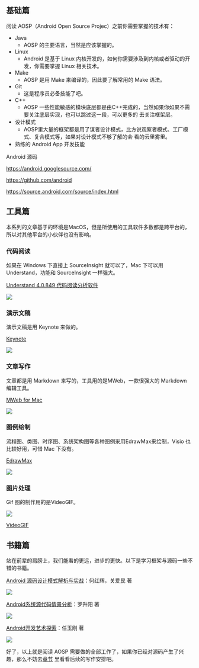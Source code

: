 ## 基础篇

阅读 AOSP（Android Open Source Projec）之前你需要掌握的技术有：

- Java
    * AOSP 的主要语言，当然是应该掌握的。
- Linux
    * Android 是基于 Linux 内核开发的，如何你需要涉及到内核或者驱动的开发，你需要掌握 Linux 相关技术。
- Make
    * AOSP 是用 Make 来编译的，因此要了解常用的 Make 语法。
- Git
    * 这是程序员必备技能了吧。
- C++
    * AOSP 一些性能敏感的模块底层都是由C++完成的，当然如果你如果不需要关注底层实现，也可以跳过这一段，可以更多的
    去关注框架层。
- 设计模式
    * AOSP里大量的框架都是用了谋者设计模式，比方说观察者模式、工厂模式、复合模式等，如果对设计模式不够了解的会
    看的云里雾里。
- 熟练的 Android App 开发技能


Android 源码

https://android.googlesource.com/

https://github.com/android

https://source.android.com/source/index.html

## 工具篇

本系列的文章基于的环境是MacOS，但是所使用的工具软件多数都是跨平台的，所以对其他平台的小伙伴也没有影响。

### 代码阅读

如果在 Windows 下直接上 SourceInsight 就可以了，Mac 下可以用 Understand，功能和 SourceInsight 一样强大。

[Understand 4.0.849 代码阅读分析软件](http://xclient.info/s/understand.html)

<img src="https://github.com/guoxiaoxing/android-open-source-project-analysis/raw/master/art/understand.png"/>

### 演示文稿

演示文稿是用 Keynote 来做的。

[Keynote](http://xclient.info/s/keynote.html)

<img src="https://github.com/guoxiaoxing/android-open-source-project-analysis/raw/master/art/office_for_mac.png"/>

### 文章写作

文章都是用 Markdown 来写的，工具用的是MWeb，一款很强大的 Markdown 编辑工具。

[MWeb for Mac](http://www.mweb.im/)

<img src="https://github.com/guoxiaoxing/android-open-source-project-analysis/raw/master/art/nweb_for_mac.png"/>

### 图例绘制

流程图、类图、时序图、系统架构图等各种图例采用EdrawMax来绘制，Visio 也比较好用，可惜 Mac 下没有。

[EdrawMax](http://xclient.info/s/edraw-max.html)

<img src="https://github.com/guoxiaoxing/android-open-source-project-analysis/raw/master/art/EdrawMax.png"/>

### 图片处理

Gif 图的制作用的是VideoGIF。

<img src="https://github.com/guoxiaoxing/android-open-source-project-analysis/raw/master/art/VideoGIF.png"/>

[VideoGIF](http://xclient.info/s/videogif.html)

## 书籍篇

站在前辈的肩膀上，我们能看的更远，进步的更快。以下是学习框架与源码一些不错的书籍。

[Android 源码设计模式解析与实战](https://item.jd.com/11793928.html)：何红辉，关爱民 著

<img src="https://github.com/guoxiaoxing/android-open-source-project-analysis/raw/master/art/android_source_code_design_pattern.png"/>

[Android系统源代码情景分析](https://item.jd.com/11838754.html)：罗升阳 著

<img src="https://github.com/guoxiaoxing/android-open-source-project-analysis/raw/master/art/android_source_code_scenario_analysis.png"/>

[Android开发艺术探索](https://item.jd.com/11760209.html)：任玉刚 著

<img src="https://github.com/guoxiaoxing/android-open-source-project-analysis/raw/master/art/android_develop_art_explore.png"/>

好了，以上就是阅读 AOSP 需要做的全部工作了，如果你已经对源码产生了兴趣，那么不妨去[章节](https://github.com/guoxiaoxing/android-open-source-project-analysis/blob/master/doc/章节.md)
里看看后续的写作安排吧。